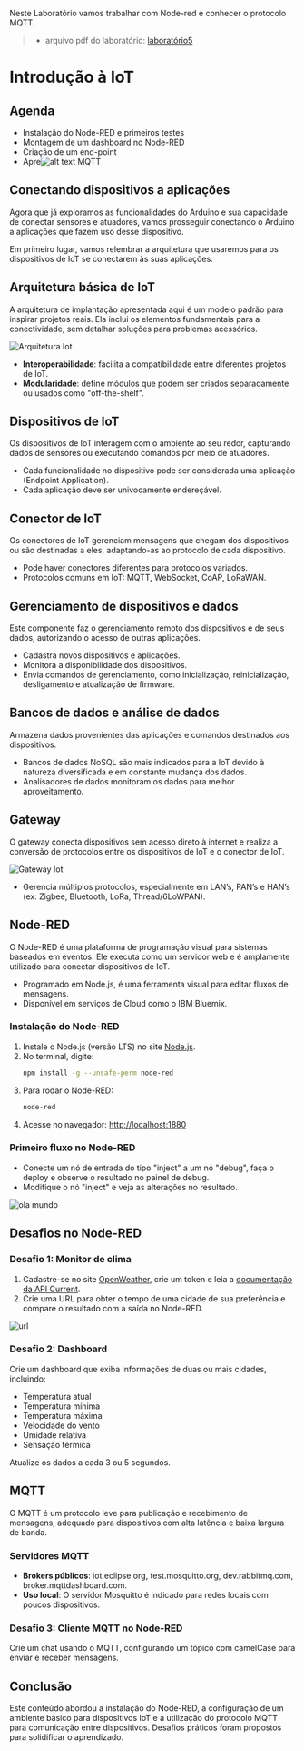 Neste Laboratório vamos trabalhar com Node-red e conhecer o protocolo MQTT.
> - arquivo pdf do laboratório: [laboratório5](slides.pdf)

# Introdução à IoT

## Agenda
- Instalação do Node-RED e primeiros testes
- Montagem de um dashboard no Node-RED
- Criação de um end-point
- Apre![alt text](image.png) MQTT

## Conectando dispositivos a aplicações
Agora que já exploramos as funcionalidades do Arduino e sua capacidade de conectar sensores e atuadores, vamos prosseguir conectando o Arduino a aplicações que fazem uso desse dispositivo.

Em primeiro lugar, vamos relembrar a arquitetura que usaremos para os dispositivos de IoT se conectarem às suas aplicações.

## Arquitetura básica de IoT
A arquitetura de implantação apresentada aqui é um modelo padrão para inspirar projetos reais. Ela inclui os elementos fundamentais para a conectividade, sem detalhar soluções para problemas acessórios.

![Arquitetura Iot](image1.png)

- **Interoperabilidade**: facilita a compatibilidade entre diferentes projetos de IoT.
- **Modularidade**: define módulos que podem ser criados separadamente ou usados como "off-the-shelf".

## Dispositivos de IoT
Os dispositivos de IoT interagem com o ambiente ao seu redor, capturando dados de sensores ou executando comandos por meio de atuadores.

- Cada funcionalidade no dispositivo pode ser considerada uma aplicação (Endpoint Application).
- Cada aplicação deve ser univocamente endereçável.

## Conector de IoT
Os conectores de IoT gerenciam mensagens que chegam dos dispositivos ou são destinadas a eles, adaptando-as ao protocolo de cada dispositivo.

- Pode haver conectores diferentes para protocolos variados.
- Protocolos comuns em IoT: MQTT, WebSocket, CoAP, LoRaWAN.

## Gerenciamento de dispositivos e dados
Este componente faz o gerenciamento remoto dos dispositivos e de seus dados, autorizando o acesso de outras aplicações.

- Cadastra novos dispositivos e aplicações.
- Monitora a disponibilidade dos dispositivos.
- Envia comandos de gerenciamento, como inicialização, reinicialização, desligamento e atualização de firmware.

## Bancos de dados e análise de dados
Armazena dados provenientes das aplicações e comandos destinados aos dispositivos.

- Bancos de dados NoSQL são mais indicados para a IoT devido à natureza diversificada e em constante mudança dos dados.
- Analisadores de dados monitoram os dados para melhor aproveitamento.

## Gateway
O gateway conecta dispositivos sem acesso direto à internet e realiza a conversão de protocolos entre os dispositivos de IoT e o conector de IoT.

![Gateway Iot](image2.png)


- Gerencia múltiplos protocolos, especialmente em LAN’s, PAN’s e HAN’s (ex: Zigbee, Bluetooth, LoRa, Thread/6LoWPAN).


## Node-RED
O Node-RED é uma plataforma de programação visual para sistemas baseados em eventos. Ele executa como um servidor web e é amplamente utilizado para conectar dispositivos de IoT.

- Programado em Node.js, é uma ferramenta visual para editar fluxos de mensagens.
- Disponível em serviços de Cloud como o IBM Bluemix.

### Instalação do Node-RED
1. Instale o Node.js (versão LTS) no site [Node.js](https://nodejs.org/).
2. No terminal, digite: 
    ```bash
    npm install -g --unsafe-perm node-red
    ```
3. Para rodar o Node-RED: 
    ```bash
    node-red
    ```
4. Acesse no navegador: [http://localhost:1880](http://localhost:1880)

### Primeiro fluxo no Node-RED
- Conecte um nó de entrada do tipo "inject" a um nó "debug", faça o deploy e observe o resultado no painel de debug.
- Modifique o nó "inject" e veja as alterações no resultado.

![ola mundo](image3.png)


## Desafios no Node-RED

### Desafio 1: Monitor de clima
1. Cadastre-se no site [OpenWeather](https://openweathermap.org/), crie um token e leia a [documentação da API Current](https://openweathermap.org/current).
2. Crie uma URL para obter o tempo de uma cidade de sua preferência e compare o resultado com a saída no Node-RED.

![url](image4.png)


### Desafio 2: Dashboard
Crie um dashboard que exiba informações de duas ou mais cidades, incluindo:
- Temperatura atual
- Temperatura mínima
- Temperatura máxima
- Velocidade do vento
- Umidade relativa
- Sensação térmica

Atualize os dados a cada 3 ou 5 segundos.

## MQTT
O MQTT é um protocolo leve para publicação e recebimento de mensagens, adequado para dispositivos com alta latência e baixa largura de banda. 

### Servidores MQTT
- **Brokers públicos**: iot.eclipse.org, test.mosquitto.org, dev.rabbitmq.com, broker.mqttdashboard.com.
- **Uso local**: O servidor Mosquitto é indicado para redes locais com poucos dispositivos.

### Desafio 3: Cliente MQTT no Node-RED
Crie um chat usando o MQTT, configurando um tópico com camelCase para enviar e receber mensagens.

## Conclusão
Este conteúdo abordou a instalação do Node-RED, a configuração de um ambiente básico para dispositivos IoT e a utilização do protocolo MQTT para comunicação entre dispositivos. Desafios práticos foram propostos para solidificar o aprendizado.

